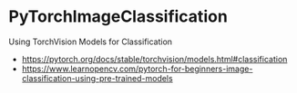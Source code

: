 # PyTorchImageClassification

Using TorchVision Models for Classification

* https://pytorch.org/docs/stable/torchvision/models.html#classification
* https://www.learnopencv.com/pytorch-for-beginners-image-classification-using-pre-trained-models
